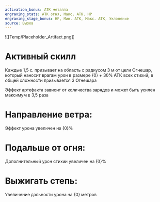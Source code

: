 ```yaml
---
activation_bonus: АТК металла
engraving_stats: АТК огня, Макс. АТК, HP
engraving_stage_bonus: HP, Мин. АТК, Макс. АТК, Уклонение
source: Вызов
---
```

![[Temp/Placeholder_Artifact.png]]
# Активный скилл
Каждые 1,5 с. призывает на область с радиусом 3 м от цели Огнешар, который наносит врагам урон в размере {0} + 30% АТК всех стихий, в общей сложности призывается 3 Огнешара

Эффект артефакта зависит от количества зарядов и может быть усилен максимум в 3,5 раза

# Направление ветра: 
Эффект урона увеличен на {0}%
# Подальше от огня: 
Дополнительный урон стихии увеличен на {0}%
# Выжигать степь: 
Увеличение дальности урона на {0} метров
